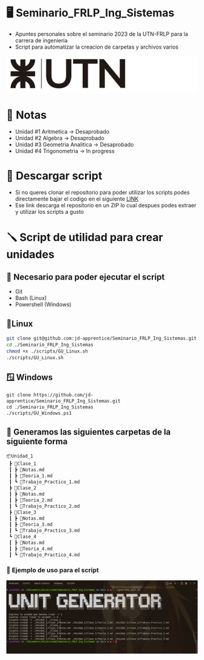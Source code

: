 # 🖥 Seminario_FRLP_Ing_Sistemas

- Apuntes personales sobre el seminario 2023 de la UTN-FRLP para la carrera de ingenieria
- Script para automatizar la creacion de carpetas y archivos varios

![LOGO](./assets/logo-utn.png)

# 📔 Notas

- Unidad #1 Aritmetica -> Desaprobado
- Unidad #2 Algebra -> Desaprobado
- Unidad #3 Geometria Analitica -> Desaprobado
- Unidad #4 Trigonometria -> In progress

# 💾 Descargar script

- Si no queres clonar el repositorio para poder utilizar los scripts podes directamente bajar el codigo en el siguiente [LINK](https://github.com/jd-apprentice/Seminario_FRLP_Ing_Sistemas/archive/refs/heads/main.zip)
- Ese link descarga el repositorio en un ZIP lo cual despues podes extraer y utilizar los scripts a gusto

# 🪛 Script de utilidad para crear unidades

## 🧰 Necesario para poder ejecutar el script

- Git
- Bash (Linux)
- Powershell (Windows)

## 🐧Linux

```bash
git clone git@github.com:jd-apprentice/Seminario_FRLP_Ing_Sistemas.git
cd ./Seminario_FRLP_Ing_Sistemas
chmod +x ./scripts/GU_Linux.sh
./scripts/GU_Linux.sh
```

## 🪟 Windows

```shell
git clone https://github.com/jd-apprentice/Seminario_FRLP_Ing_Sistemas.git
cd ./Seminario_FRLP_Ing_Sistemas
./scripts/GU_Windows.ps1
```

## 📁 Generamos las siguientes carpetas de la siguiente forma

```
📦Unidad_1
 ┣ 📂Clase_1
 ┃ ┣ 📜Notas.md
 ┃ ┣ 📜Teoria_1.md
 ┃ ┗ 📜Trabajo_Practico_1.md
 ┣ 📂Clase_2
 ┃ ┣ 📜Notas.md
 ┃ ┣ 📜Teoria_2.md
 ┃ ┗ 📜Trabajo_Practico_2.md
 ┣ 📂Clase_3
 ┃ ┣ 📜Notas.md
 ┃ ┣ 📜Teoria_3.md
 ┃ ┗ 📜Trabajo_Practico_3.md
 ┗ 📂Clase_4
 ┃ ┣ 📜Notas.md
 ┃ ┣ 📜Teoria_4.md
 ┃ ┗ 📜Trabajo_Practico_4.md
```

### 📔 Ejemplo de uso para el script

![EXAMPLE](./assets/example.png)
